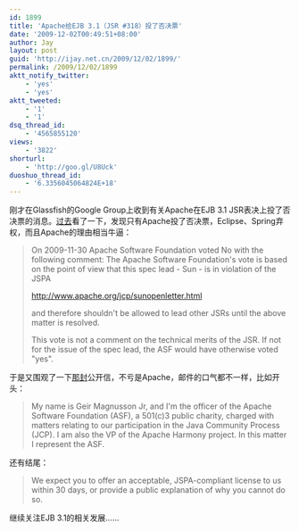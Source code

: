 ```yaml
---
id: 1899
title: 'Apache给EJB 3.1（JSR #318）投了否决票'
date: '2009-12-02T00:49:51+08:00'
author: Jay
layout: post
guid: 'http://ijay.net.cn/2009/12/02/1899/'
permalink: /2009/12/02/1899
aktt_notify_twitter:
    - 'yes'
    - 'yes'
aktt_tweeted:
    - '1'
    - '1'
dsq_thread_id:
    - '4565855120'
views:
    - '3822'
shorturl:
    - 'http://goo.gl/U8Uck'
duoshuo_thread_id:
    - '6.3356045064824E+18'
---
```


刚才在Glassfish的Google Group上收到有关Apache在EJB 3.1 JSR表决上投了否决票的消息。<a target="_blank" href="http://www.jcp.org/en/jsr/results?id=5029">过去</a>看了一下，发现只有Apache投了否决票，Eclipse、Spring弃权，而且Apache的理由相当牛逼：
<blockquote>
On 2009-11-30 Apache Software Foundation voted No with the following comment:
The Apache Software Foundation's vote is based on the point of view that this spec lead - Sun - is in violation of the JSPA

http://www.apache.org/jcp/sunopenletter.html

and therefore shouldn't be allowed to lead other JSRs until the above matter is resolved.

This vote is not a comment on the technical merits of the JSR.  If not for the issue of the spec lead, the ASF would have otherwise voted "yes".
</blockquote>
于是又围观了一下<a target="_blank" href="http://www.apache.org/jcp/sunopenletter.html">那封</a>公开信，不亏是Apache，邮件的口气都不一样，比如开头：
<blockquote>My name is Geir Magnusson Jr, and I'm the officer of the Apache Software Foundation (ASF), a 501(c)3 public charity, charged with matters relating to our participation in the Java Community Process (JCP).  I am also the VP of the Apache Harmony project. In this matter I represent the ASF.
</blockquote>还有结尾：
<blockquote>We expect you to offer an acceptable, JSPA-compliant license to us within 30 days, or provide a public explanation of why you cannot do so.
</blockquote>
继续关注EJB 3.1的相关发展……